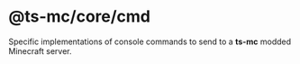 # @ts-mc/core/cmd

Specific implementations of console commands to send to a **ts-mc** modded Minecraft server.  
